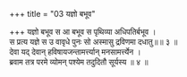 +++
title = "03 यज्ञो बभूव"

+++
यज्ञो बभूव स आ बभूव स पृथिव्या अधिपतिर्बभूव ।  
स प्रत्य यज्ञे स उ वावृधे पुनः सो अस्मासु द्रविणमा दधातु॥॥ ३ ॥  
देवा यद् देवान् हविषायजन्तामर्त्त्यान् मनसामर्त्त्येन ।  
ब्रवाम तत्र परमे व्योमन् पश्येम तदुदितौ सूर्यस्य ॥ ४ ॥